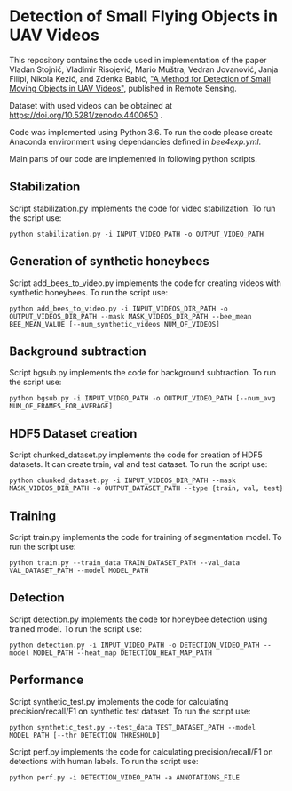 # Detection of Small Flying Objects in UAV Videos

This repository contains the code used in implementation of the paper Vladan Stojnić, Vladimir Risojević, Mario Muštra, Vedran Jovanović, Janja Filipi, Nikola Kezić, and Zdenka Babić, [\"A Method for Detection of Small Moving Objects in UAV Videos\"](https://www.mdpi.com/2072-4292/13/4/653), published in Remote Sensing.

Dataset with used videos can be obtained at https://doi.org/10.5281/zenodo.4400650 .

Code was implemented using Python 3.6. To run the code please create Anaconda environment using dependancies defined in *bee4exp.yml*.

Main parts of our code are implemented in following python scripts.

## Stabilization

Script stabilization.py implements the code for video stabilization. To run the script use:

```
python stabilization.py -i INPUT_VIDEO_PATH -o OUTPUT_VIDEO_PATH
```

## Generation of synthetic honeybees

Script add_bees_to_video.py implements the code for creating videos with synthetic honeybees. To run the script use:

```
python add_bees_to_video.py -i INPUT_VIDEOS_DIR_PATH -o OUTPUT_VIDEOS_DIR_PATH --mask MASK_VIDEOS_DIR_PATH --bee_mean BEE_MEAN_VALUE [--num_synthetic_videos NUM_OF_VIDEOS]
```

## Background subtraction

Script bgsub.py implements the code for background subtraction. To run the script use:

```
python bgsub.py -i INPUT_VIDEO_PATH -o OUTPUT_VIDEO_PATH [--num_avg NUM_OF_FRAMES_FOR_AVERAGE]
```

## HDF5 Dataset creation

Script chunked_dataset.py implements the code for creation of HDF5 datasets. It can create train, val and test dataset. To run the script use:

```
python chunked_dataset.py -i INPUT_VIDEOS_DIR_PATH --mask MASK_VIDEOS_DIR_PATH -o OUTPUT_DATASET_PATH --type {train, val, test}
```

## Training

Script train.py implements the code for training of segmentation model. To run the script use:

```
python train.py --train_data TRAIN_DATASET_PATH --val_data VAL_DATASET_PATH --model MODEL_PATH
```

## Detection

Script detection.py implements the code for honeybee detection using trained model. To run the script use:

```
python detection.py -i INPUT_VIDEO_PATH -o DETECTION_VIDEO_PATH --model MODEL_PATH --heat_map DETECTION_HEAT_MAP_PATH
```

## Performance

Script synthetic_test.py implements the code for calculating precision/recall/F1 on synthetic test dataset. To run the script use:

```
python synthetic_test.py --test_data TEST_DATASET_PATH --model MODEL_PATH [--thr DETECTION_THRESHOLD]
```

Script perf.py implements the code for calculating precision/recall/F1 on detections with human labels. To run the script use:

```
python perf.py -i DETECTION_VIDEO_PATH -a ANNOTATIONS_FILE
```
